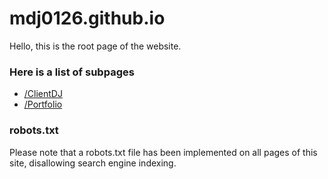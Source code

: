 # mdj0126.github.io
Hello, this is the root page of the website.

### Here is a list of subpages
- [/ClientDJ](https://mdj0126.github.io/ClientDJ/)
- [/Portfolio](https://mdj0126.github.io/Portfolio/)

### robots.txt
Please note that a robots.txt file has been implemented on all pages of this site, disallowing search engine indexing.
